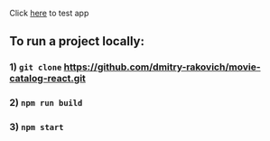 Click [here](https://heuristic-meninsky-5731b8.netlify.app/) to test app

## To run a project locally:

### 1) `git clone` https://github.com/dmitry-rakovich/movie-catalog-react.git

### 2) `npm run build`

### 3) `npm start`
